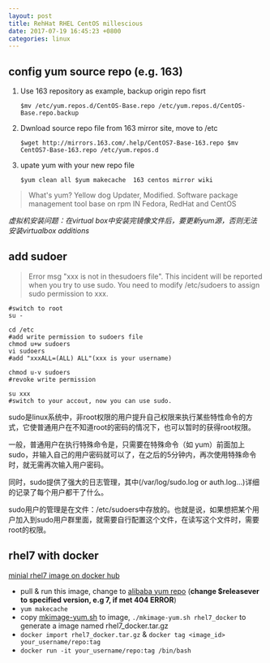 ```yaml
---
layout: post
title: RehHat RHEL CentOS millescious
date: 2017-07-19 16:45:23 +0800
categories: linux
---
```

## config yum source repo (e.g. 163)

1. Use 163 repository as example, backup origin repo fisrt

    ```
    $mv /etc/yum.repos.d/CentOS-Base.repo /etc/yum.repos.d/CentOS-Base.repo.backup
    ```

2. Dwnload source repo file from 163 mirror site, move to /etc

    ```
    $wget http://mirrors.163.com/.help/CentOS7-Base-163.repo $mv CentOS7-Base-163.repo /etc/yum.repos.d
    ```

3. upate yum with your new repo file

    ```
    $yum clean all $yum makecache  163 centos mirror wiki
    ```

> What's yum? Yellow dog Updater, Modified. Software package management tool base on rpm IN Fedora, RedHat and CentOS

*虚拟机安装问题：在virtual box中安装完镜像文件后，要更新yum源，否则无法安装virtualbox additions*

## add sudoer

> Error msg "xxx is not in thesudoers file". 
This incident will be reported when you try to use sudo. 
You need to modify /etc/sudoers to assign sudo permission to xxx. 

```
#switch to root
su -  

cd /etc
#add write permission to sudoers file
chmod u+w sudoers 
vi sudoers 
#add "xxxALL=(ALL) ALL"(xxx is your username) 

chmod u-v sudoers 
#revoke write permission 

su xxx 
#switch to your accout, now you can use sudo.
```

sudo是linux系统中，非root权限的用户提升自己权限来执行某些特性命令的方式，它使普通用户在不知道root的密码的情况下，也可以暂时的获得root权限。

一般，普通用户在执行特殊命令是，只需要在特殊命令（如 yum）前面加上sudo，并输入自己的用户密码就可以了，在之后的5分钟内，再次使用特殊命令时，就无需再次输入用户密码。

同时，sudo提供了强大的日志管理，其中(/var/log/sudo.log or auth.log...)详细的记录了每个用户都干了什么。

sudo用户的管理是在文件：/etc/sudoers中存放的。也就是说，如果想把某个用户加入到sudo用户群里面，就需要自行配置这个文件，在读写这个文件时，需要root的权限。


## rhel7 with docker

[minial rhel7 image on docker hub](https://hub.docker.com/r/richxsl/rhel7)

- pull & run this image, change to [alibaba yum repo](https://github.com/genghuiluo/legacy/blob/master/centos/Centos-7.repo) (**change $releasever to specified version, e.g 7, if met 404 ERROR**)
- `yum makecache`
- copy [mkimage-yum.sh](https://github.com/genghuiluo/legacy/blob/master/centos/mkimage-yum.sh) to image, `./mkimage-yum.sh rhel7_docker` to generate a image named rhel7_docker.tar.gz
- `docker import rhel7_docker.tar.gz` & `docker tag <image_id> your_username/repo:tag`
- `docker run -it your_username/repo:tag /bin/bash`


